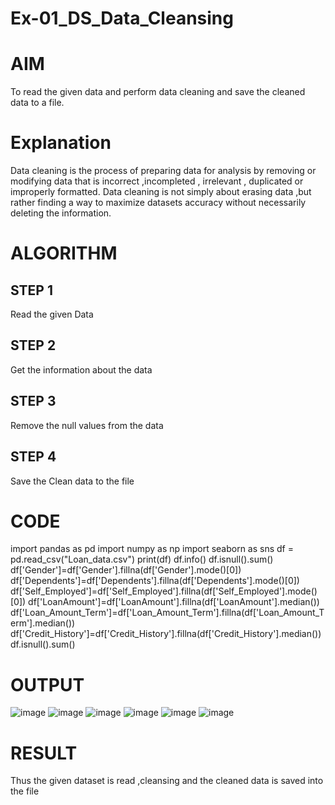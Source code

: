 # Ex-01_DS_Data_Cleansing
# AIM
To read the given data and perform data cleaning and save the cleaned data to a file.

# Explanation
Data cleaning is the process of preparing data for analysis by removing or modifying data that is incorrect ,incompleted , irrelevant , duplicated or improperly formatted. Data cleaning is not simply about erasing data ,but rather finding a way to maximize datasets accuracy without necessarily deleting the information.

# ALGORITHM
## STEP 1
Read the given Data

## STEP 2
Get the information about the data

## STEP 3
Remove the null values from the data

## STEP 4
Save the Clean data to the file

# CODE

import pandas as pd
import numpy as np
import seaborn as sns
df = pd.read_csv("Loan_data.csv")
print(df)
df.info()
df.isnull().sum()
df['Gender']=df['Gender'].fillna(df['Gender'].mode()[0])
df['Dependents']=df['Dependents'].fillna(df['Dependents'].mode()[0])
df['Self_Employed']=df['Self_Employed'].fillna(df['Self_Employed'].mode()[0])
df['LoanAmount']=df['LoanAmount'].fillna(df['LoanAmount'].median())
df['Loan_Amount_Term']=df['Loan_Amount_Term'].fillna(df['Loan_Amount_Term'].median())
df['Credit_History']=df['Credit_History'].fillna(df['Credit_History'].median())
df.isnull().sum()

# OUTPUT

![image](https://user-images.githubusercontent.com/95520655/226825010-2760053f-4ce1-4368-bf5a-59ff21f6e125.png)
![image](https://user-images.githubusercontent.com/95520655/226825166-8259f247-e76f-416b-969e-045837977d4a.png)
![image](https://user-images.githubusercontent.com/95520655/226825262-457a28d0-8236-4aa4-8670-d85f31a07628.png)
![image](https://user-images.githubusercontent.com/95520655/226825473-6b627ff3-912a-43c4-bcf3-3438c97cb802.png)
![image](https://user-images.githubusercontent.com/95520655/226825537-f19fad1a-d677-4842-b866-5c32338106f2.png)
![image](https://user-images.githubusercontent.com/95520655/226825623-9dc4677a-3554-4d63-80b3-7057864bf97c.png)


# RESULT
Thus the given dataset is read ,cleansing and the cleaned data is saved into the
file
